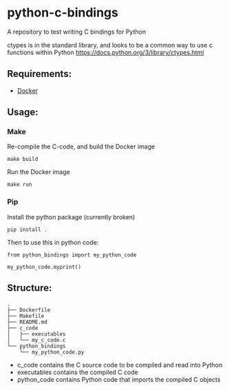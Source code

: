 # python-c-bindings
A repository to test writing C bindings for Python

ctypes is in the standard library, and looks to be a common way to use c functions within Python https://docs.python.org/3/library/ctypes.html

## Requirements:
- [Docker](https://docs.docker.com/get-docker/)

## Usage:
### Make
Re-compile the C-code, and build the Docker image
```
make build
```

Run the Docker image
```
make run
```
### Pip
Install the python package (currently broken)
```
pip install .
```

Then to use this in python code:
```
from python_bindings import my_python_code

my_python_code.myprint()
```

## Structure:
```
.
├── Dockerfile
├── Makefile
├── README.md
├── c_code
│   ├── executables
│   └── my_c_code.c
└── python_bindings
    └── my_python_code.py
```
- c_code contains the C source code to be compiled and read into Python
- executables contains the compiled C code
- python_code contains Python code that imports the compiled C objects

